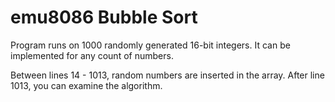 # emu8086 Bubble Sort

Program runs on 1000 randomly generated 16-bit integers. It can be implemented for any count of numbers.

Between lines 14 - 1013, random numbers are inserted in the array. After line 1013, you can examine the algorithm.
